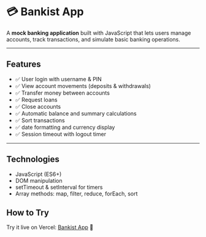 # 💳 Bankist App

A **mock banking application** built with JavaScript that lets users manage accounts, track transactions, and simulate basic banking operations.  

---

## Features
- ✅ User login with username & PIN  
- ✅ View account movements (deposits & withdrawals)  
- ✅ Transfer money between accounts  
- ✅ Request loans  
- ✅ Close accounts  
- ✅ Automatic balance and summary calculations  
- ✅ Sort transactions  
- ✅ date formatting and currency display  
- ✅ Session timeout with logout timer  

---

## Technologies
- JavaScript (ES6+)  
- DOM manipulation  
- setTimeout & setInterval for timers  
- Array methods: map, filter, reduce, forEach, sort

## How to Try
Try it live on Vercel: [Bankist App](https://bankist-smoky-five.vercel.app/) 🌟  
